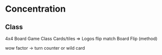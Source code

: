 # Concentration

## Class

4x4 Board
Game Class
Cards/tiles => Logos flip match
Board 
Flip (method)

wow factor -> turn counter or wild card
